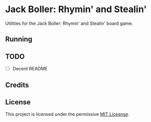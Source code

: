 # Jack Boller: Rhymin' and Stealin'

Utilities for the Jack Boller: Rhymin' and Stealin' board game.

## Running

## TODO

- [ ] Decent README

## Credits

## License

This project is licensed under the permissive [MIT Licesnse](license.txt).
